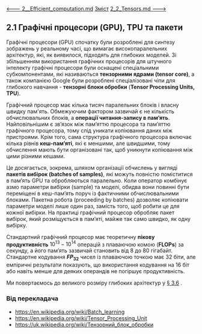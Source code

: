 [<---   2__Efficient_computation.md](2__Efficient_computation.md)         [Зміст](README.md)          [2_2_Tensors.md    --->](2_2_Tensors.md) 

## 2.1  Графічні процесори (GPU), TPU та пакети

Графічні процесори (GPU) спочатку були розроблені для синтезу зображень у реальному часі, що вимагає високопаралельних архітектур, які, як виявилося, підходять для глибоких моделей. Зі збільшенням використання графічних процесорів для штучного інтелекту графічні процесори були оснащені спеціальними субкомпонентами, які називаються **тензорними ядрами (tensor core)**, а також компанією Google були розроблені спеціалізовані чіпи для глибокого навчання - **тензорні блоки обробки** (**Tensor Processing Units, TPU**). 

Графічний процесор має кілька тисяч паралельних блоків і власну швидку пам'ять. Обмежуючим фактором зазвичай є не кількість обчислювальних блоків, а **операції читання-запису в пам’ять**. Найповільнішим є зв’язок між пам’яттю процесора та пам’яттю графічного процесора, тому слід уникати копіювання даних між пристроями. Крім того, сама структура графічного процесора включає кілька рівнів **кеш-пам’яті**, які є меншими, але швидшими, тому обчислення мають бути організовані так, щоб уникнути копіювання між цими різними кешами.

Це досягається, зокрема, шляхом організації обчислень у вигляді **пакетів вибірок (batches of samples)**, які можуть повністю поміститися в пам’ять GPU та обробляються паралельно. Коли оператор комбінує азмо параметри вибірки (sample) та моделі, обидва вони повинні бути переміщені в кеш-пам’ять поруч із фактичними обчислювальними блоками. Пакетна робота (proceeding by batches) дозволяє копіювати параметри моделі лише один раз, замість того, щоб робити це для кожної вибірки. На практиці графічний процесор обробляє пакет вибірок, який розміщується в пам’яті, майже так само швидко, як одну вибірку.

Стандартний графічний процесор має теоретичну **пікову продуктивність** $10^{13}-10^{14}$ операцій з плаваючою комою (**FLOPs**) за секунду, а його пам’ять зазвичай становить від 8 до 80 гігабайт. Стандартне кодування **$FP_{32}$** чисел із плаваючою точкою має 32 біти, але емпіричні результати показують, що використання кодування на 16 біт або навіть менше для деяких операндів не погіршує продуктивність.

Ми повертаємось до великого розміру глибоких архітектур у [§ 3.6](3_6_The_benefits_of_scale.md) .

### Від перекладача

- <https://en.wikipedia.org/wiki/Batch_learning>
- <https://en.wikipedia.org/wiki/Tensor_Processing_Unit>
- <https://uk.wikipedia.org/wiki/Тензорний_блок_обробки>